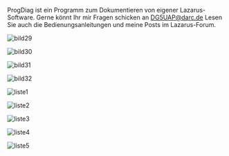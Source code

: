 ProgDiag ist ein Programm zum Dokumentieren von eigener Lazarus-Software.
Gerne könnt Ihr mir Fragen schicken an DG5UAP@darc.de
Lesen Sie auch die Bedienungsanleitungen und meine Posts im Lazarus-Forum.

![bild29](https://github.com/user-attachments/assets/23e21108-154b-4fa8-8ad6-8daed2c2fa55)

![bild30](https://github.com/user-attachments/assets/69a85883-6176-4564-89b2-5b05aa6a590f)

![bild31](https://github.com/user-attachments/assets/d0a5209c-acdd-489b-a7a4-e4700b847cbc)

![bild32](https://github.com/user-attachments/assets/4ed824c0-29c1-413d-a154-449822b8b4bc)

![liste1](https://github.com/user-attachments/assets/04174e89-5876-4787-a756-a22d65101cbc)

![liste2](https://github.com/user-attachments/assets/eff477c0-0740-43b5-8f98-21f4f1dc06bd)

![liste3](https://github.com/user-attachments/assets/8a3ea1de-0c4b-4cbb-8e9f-fb1f63497d6c)

![liste4](https://github.com/user-attachments/assets/97770f91-4405-4508-ae42-261818eacdb0)

![liste5](https://github.com/user-attachments/assets/413f1935-d766-4503-9ec1-d234ded97762)
